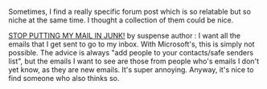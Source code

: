 Sometimes, I find a really specific forum post which is so relatable but so niche at the same time. I thought a collection of them could be nice.

[STOP PUTTING MY MAIL IN JUNK!](https://answers.microsoft.com/en-us/outlook_com/forum/all/stop-putting-my-mail-in-junk/6e505626-2204-4e6a-a49d-ebb142c6f3f7) by suspense author
: I want all the emails that I get sent to go to my inbox. With Microsoft's, this is simply not possible. The advice is always "add people to your contacts/safe senders list", but the emails I want to see are those from people who's emails I don't yet know, as they are new emails. It's super annoying. Anyway, it's nice to find someone who also thinks so.
